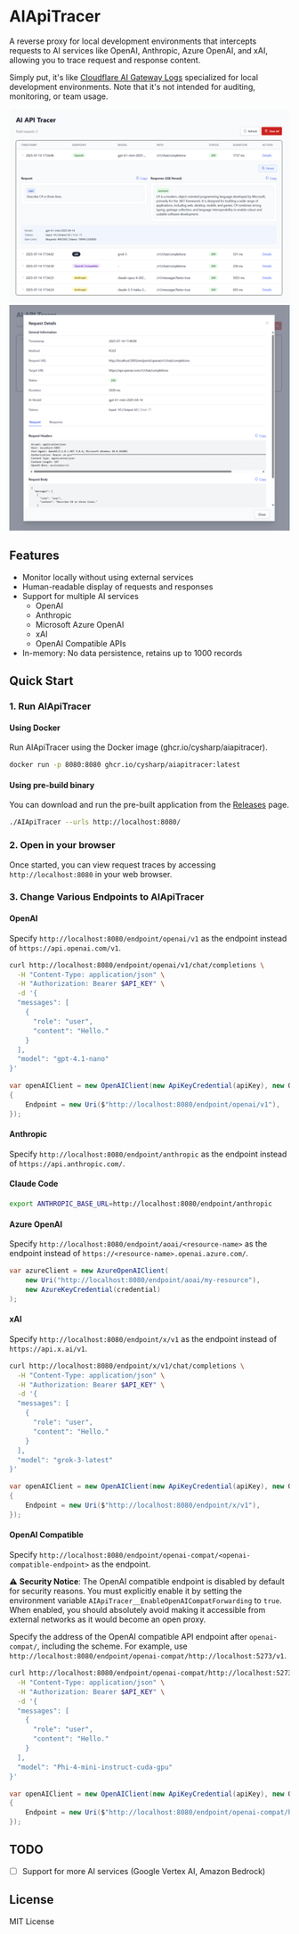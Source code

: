 # AIApiTracer

A reverse proxy for local development environments that intercepts requests to AI services like OpenAI, Anthropic, Azure OpenAI, and xAI, allowing you to trace request and response content.

Simply put, it's like [Cloudflare AI Gateway Logs](https://developers.cloudflare.com/ai-gateway/observability/logging/) specialized for local development environments. Note that it's not intended for auditing, monitoring, or team usage.

![](docs/img/screen-01.png)
![](docs/img/screen-02.png)

## Features

- Monitor locally without using external services
- Human-readable display of requests and responses
- Support for multiple AI services
    - OpenAI
    - Anthropic
    - Microsoft Azure OpenAI
    - xAI
    - OpenAI Compatible APIs
- In-memory: No data persistence, retains up to 1000 records

## Quick Start

### 1. Run AIApiTracer

#### Using Docker
Run AIApiTracer using the Docker image (ghcr.io/cysharp/aiapitracer).

```bash
docker run -p 8080:8080 ghcr.io/cysharp/aiapitracer:latest
```

#### Using pre-build binary

You can download and run the pre-built application from the [Releases](./releases) page.

```bash
./AIApiTracer --urls http://localhost:8080/
```

### 2. Open in your browser
Once started, you can view request traces by accessing `http://localhost:8080` in your web browser.

### 3. Change Various Endpoints to AIApiTracer

#### OpenAI

Specify `http://localhost:8080/endpoint/openai/v1` as the endpoint instead of `https://api.openai.com/v1`.

```bash
curl http://localhost:8080/endpoint/openai/v1/chat/completions \
  -H "Content-Type: application/json" \
  -H "Authorization: Bearer $API_KEY" \
  -d '{
  "messages": [
    {
      "role": "user",
      "content": "Hello."
    }
  ],
  "model": "gpt-4.1-nano"
}'
```
```csharp
var openAIClient = new OpenAIClient(new ApiKeyCredential(apiKey), new OpenAIClientOptions
{
    Endpoint = new Uri($"http://localhost:8080/endpoint/openai/v1"),
});
```

#### Anthropic
Specify `http://localhost:8080/endpoint/anthropic` as the endpoint instead of `https://api.anthropic.com/`.

#### Claude Code
```bash
export ANTHROPIC_BASE_URL=http://localhost:8080/endpoint/anthropic
```

#### Azure OpenAI
Specify `http://localhost:8080/endpoint/aoai/<resource-name>` as the endpoint instead of `https://<resource-name>.openai.azure.com/`.

```csharp
var azureClient = new AzureOpenAIClient(
    new Uri("http://localhost:8080/endpoint/aoai/my-resource"),
    new AzureKeyCredential(credential)
);
```

#### xAI
Specify `http://localhost:8080/endpoint/x/v1` as the endpoint instead of `https://api.x.ai/v1`.

```bash
curl http://localhost:8080/endpoint/x/v1/chat/completions \
  -H "Content-Type: application/json" \
  -H "Authorization: Bearer $API_KEY" \
  -d '{
  "messages": [
    {
      "role": "user",
      "content": "Hello."
    }
  ],
  "model": "grok-3-latest"
}'
```
```csharp
var openAIClient = new OpenAIClient(new ApiKeyCredential(apiKey), new OpenAIClientOptions
{
    Endpoint = new Uri($"http://localhost:8080/endpoint/x/v1"),
});
```

#### OpenAI Compatible
Specify `http://localhost:8080/endpoint/openai-compat/<openai-compatible-endpoint>` as the endpoint.

⚠️ **Security Notice**: The OpenAI compatible endpoint is disabled by default for security reasons. You must explicitly enable it by setting the environment variable `AIApiTracer__EnableOpenAICompatForwarding` to `true`. When enabled, you should absolutely avoid making it accessible from external networks as it would become an open proxy.

Specify the address of the OpenAI compatible API endpoint after `openai-compat/`, including the scheme. For example, use `http://localhost:8080/endpoint/openai-compat/http://localhost:5273/v1`.

```bash
curl http://localhost:8080/endpoint/openai-compat/http://localhost:5273/v1/chat/completions \
  -H "Content-Type: application/json" \
  -H "Authorization: Bearer $API_KEY" \
  -d '{
  "messages": [
    {
      "role": "user",
      "content": "Hello."
    }
  ],
  "model": "Phi-4-mini-instruct-cuda-gpu"
}'
```
```csharp
var openAIClient = new OpenAIClient(new ApiKeyCredential(apiKey), new OpenAIClientOptions
{
    Endpoint = new Uri($"http://localhost:8080/endpoint/openai-compat/http://localhost:5273/v1"), // `http://localhost:5273/v1` is Foundry Local
});
```

## TODO
- [ ] Support for more AI services (Google Vertex AI, Amazon Bedrock)

## License

MIT License
